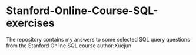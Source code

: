 # Stanford-Online-Course-SQL-exercises
The repository contains my answers to some selected SQL query questions from the Stanford Online SQL course
author:Xuejun
